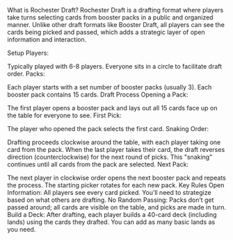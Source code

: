 What is Rochester Draft?
Rochester Draft is a drafting format where players take turns selecting cards from booster packs in a public and organized manner. Unlike other draft formats like Booster Draft, all players can see the cards being picked and passed, which adds a strategic layer of open information and interaction.

Setup
Players:

Typically played with 6-8 players.
Everyone sits in a circle to facilitate draft order.
Packs:

Each player starts with a set number of booster packs (usually 3).
Each booster pack contains 15 cards.
Draft Process
Opening a Pack:

The first player opens a booster pack and lays out all 15 cards face up on the table for everyone to see.
First Pick:

The player who opened the pack selects the first card.
Snaking Order:

Drafting proceeds clockwise around the table, with each player taking one card from the pack.
When the last player takes their card, the draft reverses direction (counterclockwise) for the next round of picks.
This "snaking" continues until all cards from the pack are selected.
Next Pack:

The next player in clockwise order opens the next booster pack and repeats the process.
The starting picker rotates for each new pack.
Key Rules
Open Information: All players see every card picked. You’ll need to strategize based on what others are drafting.
No Random Passing: Packs don’t get passed around; all cards are visible on the table, and picks are made in turn.
Build a Deck: After drafting, each player builds a 40-card deck (including lands) using the cards they drafted. You can add as many basic lands as you need.